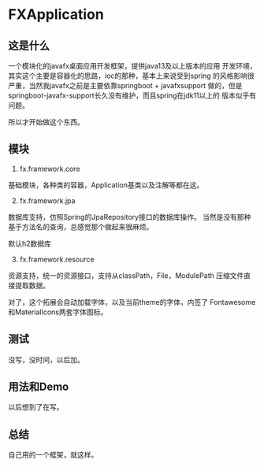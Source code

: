 # FXApplication

## 这是什么

一个模块化的javafx桌面应用开发框架，提供java13及以上版本的应用
开发环境，其实这个主要是容器化的思路，ioc的那种，基本上来说受到spring
的风格影响很严重，当然我javafx之前是主要依靠springboot + javafxsupport
做的，但是springboot-javafx-support长久没有维护，而且spring在jdk11以上的
版本似乎有问题。

所以才开始做这个东西。

## 模块

1. fx.framework.core

基础模块，各种类的容器，Application基类以及注解等都在这。

2. fx.framework.jpa

数据库支持，仿照Spring的JpaRepository接口的数据库操作。
当然是没有那种基于方法名的查询，总感觉那个做起来很麻烦。

默认h2数据库

3. fx.framework.resource

资源支持，统一的资源接口，支持从classPath，File，ModulePath
压缩文件直接提取数据。

对了，这个拓展会自动加载字体，以及当前theme的字体，内签了
Fontawesome和MaterialIcons两套字体图标。

## 测试
没写，没时间，以后加。

## 用法和Demo
以后想到了在写。

## 总结
自己用的一个框架，就这样。